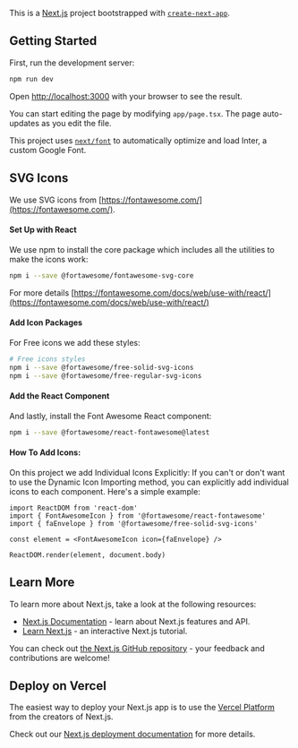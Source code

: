 This is a [Next.js](https://nextjs.org/) project bootstrapped with [`create-next-app`](https://github.com/vercel/next.js/tree/canary/packages/create-next-app).

## Getting Started

First, run the development server:

```bash
npm run dev
```

Open [http://localhost:3000](http://localhost:3000) with your browser to see the result.

You can start editing the page by modifying `app/page.tsx`. The page auto-updates as you edit the file.

This project uses [`next/font`](https://nextjs.org/docs/basic-features/font-optimization) to automatically optimize and load Inter, a custom Google Font.

## SVG Icons
We use SVG icons from [https://fontawesome.com/](https://fontawesome.com/).
#### Set Up with React

We use npm to install the core package which includes all the utilities to make the icons
work:

```bash
npm i --save @fortawesome/fontawesome-svg-core
```
For more details [https://fontawesome.com/docs/web/use-with/react/](https://fontawesome.com/docs/web/use-with/react/)

#### Add Icon Packages

For Free icons we add these styles:

```bash
# Free icons styles
npm i --save @fortawesome/free-solid-svg-icons
npm i --save @fortawesome/free-regular-svg-icons
```
#### Add the React Component

And lastly, install the Font Awesome React component:

```bash
npm i --save @fortawesome/react-fontawesome@latest
```

#### How To Add Icons:
On this project we add Individual Icons Explicitly:
If you can't or don't want to use the Dynamic Icon Importing method, you can explicitly add individual icons to each
component. Here's a simple example:

```
import ReactDOM from 'react-dom'
import { FontAwesomeIcon } from '@fortawesome/react-fontawesome'
import { faEnvelope } from '@fortawesome/free-solid-svg-icons'

const element = <FontAwesomeIcon icon={faEnvelope} />

ReactDOM.render(element, document.body)
```



## Learn More

To learn more about Next.js, take a look at the following resources:

- [Next.js Documentation](https://nextjs.org/docs) - learn about Next.js features and API.
- [Learn Next.js](https://nextjs.org/learn) - an interactive Next.js tutorial.

You can check out [the Next.js GitHub repository](https://github.com/vercel/next.js/) - your feedback and contributions are welcome!

## Deploy on Vercel

The easiest way to deploy your Next.js app is to use the [Vercel Platform](https://vercel.com/new?utm_medium=default-template&filter=next.js&utm_source=create-next-app&utm_campaign=create-next-app-readme) from the creators of Next.js.

Check out our [Next.js deployment documentation](https://nextjs.org/docs/deployment) for more details.
